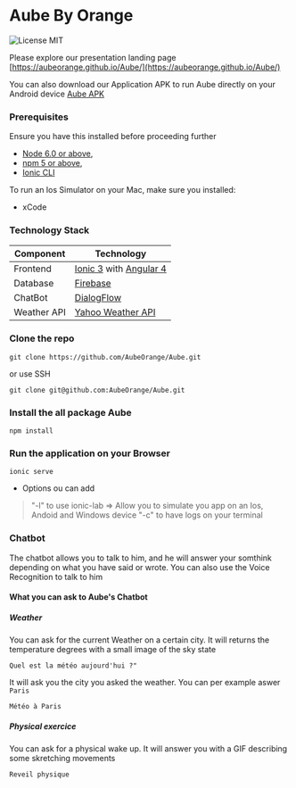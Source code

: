 # Aube By Orange
![License MIT](https://img.shields.io/badge/license-MIT-blue.svg)

Please explore our presentation landing page
[https://aubeorange.github.io/Aube/](https://aubeorange.github.io/Aube/)

You can also download our Application APK to run Aube directly on your Android device
[Aube APK](https://github.com/AubeOrange/Aube/releases)

### Prerequisites
Ensure you have this installed before proceeding further
- [Node 6.0 or above](https://nodejs.org/en/),  
- [npm 5 or above](https://www.npmjs.com/get-npm),   
- [Ionic CLI](https://ionicframework.com/getting-started)

To run an Ios Simulator on your Mac, make sure you installed:
- xCode


### Technology Stack
Component         | Technology
---               | ---
Frontend          | [Ionic 3](https://ionicframework.com) with [Angular 4](https://angular.io/)
Database| [Firebase](https://firebase.google.com/)
ChatBot     | [DialogFlow](https://dialogflow.com/)
Weather API      | [Yahoo Weather API](https://developer.yahoo.com/weather/)
 
### Clone the repo
```
git clone https://github.com/AubeOrange/Aube.git
```
or use SSH

```
git clone git@github.com:AubeOrange/Aube.git
```

### Install the all package Aube
```
npm install
```

### Run the application on your Browser
```
ionic serve
```
- Options ou can add 

> "-l" to use ionic-lab => Allow you to simulate you app on an Ios, Andoid and Windows device
> "-c" to have logs on your terminal

### Chatbot 

The chatbot allows you to talk to him, and he will answer your somthink depending on what you have said or wrote.
You can also use the Voice Recognition to talk to him

#### What you can ask to Aube's Chatbot

##### Weather
You can ask for the current Weather on a certain city.
It will returns the temperature degrees with a small image of the sky state
```
Quel est la météo aujourd'hui ?"
```
It will ask you the city you asked the weather. You can per example aswer ```Paris```

```
Météo à Paris
```

##### Physical exercice
You can ask for a physical wake up.
It will answer you with a GIF describing some skretching movements

```
Reveil physique
```
